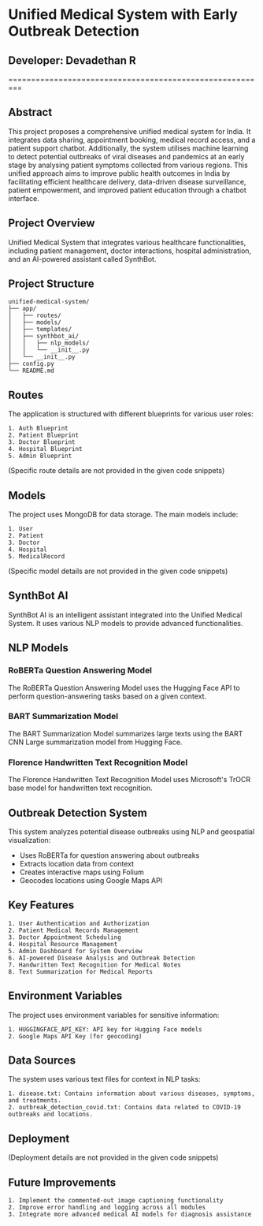 
# Unified Medical System with Early Outbreak Detection
## Developer: Devadethan R
=========================================================

Abstract
--------
This project proposes a comprehensive unified medical system for India. It integrates data
sharing, appointment booking, medical record access, and a patient support chatbot.
Additionally, the system utilises machine learning to detect potential outbreaks of viral
diseases and pandemics at an early stage by analysing patient symptoms collected from
various regions. This unified approach aims to improve public health outcomes in India by
facilitating efficient healthcare delivery, data-driven disease surveillance, patient
empowerment, and improved patient education through a chatbot interface.

Project Overview
---------------
Unified Medical System that integrates various healthcare functionalities, including patient management, doctor interactions, hospital administration, and an AI-powered assistant called SynthBot.

Project Structure
-----------------

```plaintext
unified-medical-system/
├── app/
│   ├── routes/
│   ├── models/
│   ├── templates/
│   ├── synthbot_ai/
│   │   ├── nlp_models/
│   │   └── __init__.py
│   └── __init__.py
├── config.py
└── README.md
```

Routes
------

The application is structured with different blueprints for various user roles:

    1. Auth Blueprint
    2. Patient Blueprint
    3. Doctor Blueprint
    4. Hospital Blueprint
    5. Admin Blueprint

(Specific route details are not provided in the given code snippets)

Models
------

The project uses MongoDB for data storage. The main models include:

    1. User
    2. Patient
    3. Doctor
    4. Hospital
    5. MedicalRecord

(Specific model details are not provided in the given code snippets)

SynthBot AI
------------

SynthBot AI is an intelligent assistant integrated into the Unified Medical System. It uses various NLP models to provide advanced functionalities.

NLP Models
-----------

### RoBERTa Question Answering Model

The RoBERTa Question Answering Model uses the Hugging Face API to perform question-answering tasks based on a given context.

### BART Summarization Model

The BART Summarization Model summarizes large texts using the BART CNN Large summarization model from Hugging Face.

### Florence Handwritten Text Recognition Model

The Florence Handwritten Text Recognition Model uses Microsoft's TrOCR base model for handwritten text recognition.

Outbreak Detection System
-------------------------

This system analyzes potential disease outbreaks using NLP and geospatial visualization:

* Uses RoBERTa for question answering about outbreaks
* Extracts location data from context
* Creates interactive maps using Folium
* Geocodes locations using Google Maps API

Key Features
------------

    1. User Authentication and Authorization
    2. Patient Medical Records Management
    3. Doctor Appointment Scheduling
    4. Hospital Resource Management
    5. Admin Dashboard for System Overview
    6. AI-powered Disease Analysis and Outbreak Detection
    7. Handwritten Text Recognition for Medical Notes
    8. Text Summarization for Medical Reports

Environment Variables
---------------------

The project uses environment variables for sensitive information:

    1. HUGGINGFACE_API_KEY: API key for Hugging Face models
    2. Google Maps API Key (for geocoding)

Data Sources
-------------

The system uses various text files for context in NLP tasks:

    1. disease.txt: Contains information about various diseases, symptoms, and treatments.
    2. outbreak_detection_covid.txt: Contains data related to COVID-19 outbreaks and locations.

Deployment
----------

(Deployment details are not provided in the given code snippets)

Future Improvements
-------------------

    1. Implement the commented-out image captioning functionality
    2. Improve error handling and logging across all modules
    3. Integrate more advanced medical AI models for diagnosis assistance
